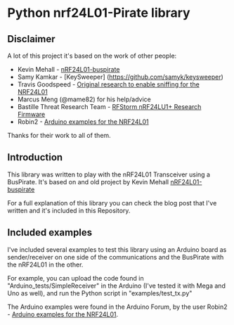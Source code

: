 # Python nrf24L01-Pirate library

## Disclaimer

A lot of this project it's based on the work of other people:

* Kevin Mehall - [nRF24L01-buspirate](https://github.com/kevinmehall/nRF24L01-buspirate)
* Samy Kamkar - [KeySweeper] (https://github.com/samyk/keysweeper)
* Travis Goodspeed - [Original research to enable sniffing for the NRF24L01](https://travisgoodspeed.blogspot.com/2011/02/promiscuity-is-nrf24l01s-duty.html)
* Marcus Meng (@mame82) for his help/advice
* Bastille Threat Research Team - [RFStorm nRF24LU1+ Research Firmware](https://github.com/BastilleResearch/nrf-research-firmware) 
* Robin2 - [Arduino examples for the NRF24L01](https://forum.arduino.cc/index.php?topic=421081.0)

Thanks for their work to all of them.

## Introduction

This library was written to play with the nRF24L01 Transceiver using a BusPirate. It's based on and old project by Kevin Mehall [nRF24L01-buspirate](https://github.com/kevinmehall/nRF24L01-buspirate)

For a full explanation of this library you can check the blog post that I've written and it's included in this Repository.

## Included examples

I've included several examples to test this library using an Arduino board as sender/receiver on one side of the communications and the BusPirate with the nRF24L01 in the other.

For example, you can upload the code found in "Arduino_tests/SimpleReceiver" in the Arduino (I've tested it with Mega and Uno as well), and run the Python script in "examples/test_tx.py"

The Arduino examples were found in the Arduino Forum, by the user Robin2 - [Arduino examples for the NRF24L01](https://forum.arduino.cc/index.php?topic=421081.0).
